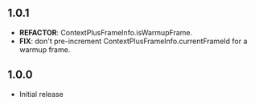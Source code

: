 ## 1.0.1

 - **REFACTOR**: ContextPlusFrameInfo.isWarmupFrame.
 - **FIX**: don't pre-increment ContextPlusFrameInfo.currentFrameId for a warmup frame.

## 1.0.0

 - Initial release

